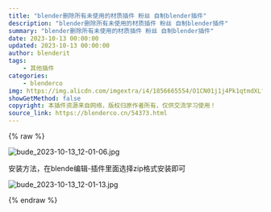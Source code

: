 ```yaml
---
title: "blender删除所有未使用的材质插件 粉丝 自制blender插件"
description: "blender删除所有未使用的材质插件 粉丝 自制blender插件"
summary: "blender删除所有未使用的材质插件 粉丝 自制blender插件"
date: 2023-10-13 00:00:00
updated: 2023-10-13 00:00:00
author: blenderit
tags: 
    - 其他插件
categories:
    - blenderco
img: https://img.alicdn.com/imgextra/i4/1856665554/O1CN01j1j4Pk1qtmdXLflP0_!!1856665554.jpg
showGetMethod: false
copyright: 本插件资源来自网络，版权归原作者所有，仅供交流学习使用！
source_link: https://blenderco.cn/54373.html
---
```


{% raw %}
<p><img src="https://img.alicdn.com/imgextra/i4/1856665554/O1CN01j1j4Pk1qtmdXLflP0_!!1856665554.jpg" alt="bude_2023-10-13_12-01-06.jpg"></p><p>安装方法，在blende编辑-插件里面选择zip格式安装即可</p><p><img src="https://img.alicdn.com/imgextra/i3/1856665554/O1CN01tlgBh31qtmdWIF6Ca_!!1856665554.jpg" alt="bude_2023-10-13_12-01-13.jpg"></p>
<div style="display: none">blenderco</div>
{% endraw %}